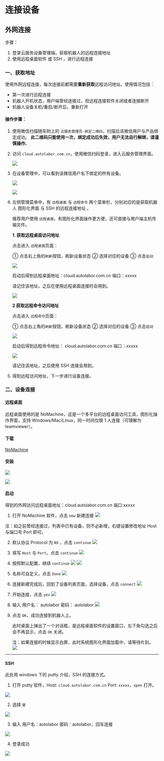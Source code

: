 # 连接设备

## 外网连接

步骤：

1. 登录云服务设备管理端，获取机器人的远程连接地址
2. 使用远程桌面软件 或 SSH ，进行远程连接

### 一、获取地址

使用外网远程连接，每次连接前都需要**重新获取**远程访问地址。使用情况包括：

* 第一次进行远程连接
* 机器人开机状态，用户端曾经连接过，但远程连接软件关闭或者连接断开
* 机器人设备关机/重启/断开后，重新打开

#### 操作步骤：

1. 使用微信扫描随车附上的 `云服务管理员-绑定二维码`，扫描后该微信用户与产品绑定成功。 **此二维码只能使用一次，绑定成功后失效，用户无法自行解绑，请谨慎操作**。
2. 访问 `cloud.autolabor.com.cn`，使用微信扫码登录，进入云服务管理界面。

    ![](imgs/network-1.png)

3. 在设备管理中，可以看到该微信用户名下绑定的所有设备。

    ![](imgs/network-3.png)

    ![](imgs/network-49.png)
 
4. 左侧管理菜单中，有 `远程桌面` 与 `远程命令` 两个菜单栏，分别对应的是获取机器人  图形化界面 与 SSH 的远程连接地址 。

    推荐用户使用 `远程桌面`，有图形化界面操作更方便，还可直接与用户端主机传输文件。

    **1. 获取远程桌面访问地址**

    点击进入 `远程桌面`页面：
    
    ① 点击右上角的`刷新`按钮，刷新设备状态
    ② 选择对应的设备
    ③ 点击`启动`

    ![](imgs/network-11.png)

    启动后得到远程桌面地址：cloud.autolabor.com.cn 端口：xxxxx

    请记住该地址，之后在使用远程桌面连接时会用到。

    ![](imgs/network-12.png)

    **2 获取远程命令访问地址**

    点击进入 `远程命令`页面：

    ① 点击右上角的`刷新`按钮，刷新设备状态
    ② 选择对应的设备
    ③ 点击`启动`
    
    ![](imgs/network-5.png)

    启动后得到远程命令地址： cloud.autolabor.com.cn 端口：xxxxx

    ![](imgs/network-6.png)

    请记住该地址，之后使用 SSH 连接会用到。


5. 得到远程访问地址，下一步进行设备连接。


### 二、设备连接

#### 远程桌面

远程桌面使用的是 NoMachine，这是一个多平台的远程桌面访问工具，图形化操作界面，支持 Windows/Mac/Linux，同一时间仅限 1 人连接（可理解为teamviewer）。

#### 下载

[NoMachine](https://www.nomachine.com/download)

#### 安装

![](imgs/network-16.png)

![](imgs/network-17.png)


#### 启动

得到的外网访问远程桌面地址：cloud.autolabor.com.cn 端口:xxxxx

1. 打开 NoMachine 软件，点击 `new` 新建连接
![](imgs/network-36.png)

注：如之前曾经连接过，列表中已有设备，则不必新增，右键设置修改地址 Host 与端口号 Port 即可。

2. 默认协议 Protocol 为 `NX` ，点击 `continue`
![](imgs/network-27.png)

3. 填写 `Host` 与 `Port`，点击 `continue`
![](imgs/network-28.png)

4. 按照默认配置，继续 `continue`
![](imgs/network-29.png)
![](imgs/network-30.png)

5. 名称可自定义，点击 `Done`
![](imgs/network-31.png)

6. 连接新建完成后，回到了设备列表页面，选择设备，点击 `connect`
![](imgs/network-41.png)

7. 开始连接，点击 `yes`
![](imgs/network-42.png)

8. 输入  用户名： autolabor 密码： autolabor
![](imgs/network-43.png)

9. 点击 `OK`，成功连接到机器人上。
    
    此时桌面上弹出了一个对话框，是远程桌面软件的设置窗口，左下角勾选之后会不再显示，点击 `OK` 关闭。

    注：如果连接的时候显示白屏，此时系统图形化界面加载中，请等待片刻。
    ![](imgs/network-32.png)


***

#### SSH

此处用 windows 下的 putty 介绍，SSH 的连接方式。

1. 打开 putty 软件，Host: `cloud.autolabor.com.cn` Port: `xxxxx`，`open` 打开。

![](imgs/network-8.png)

2. 选择 `是`

![](imgs/network-45.png)

3. 输入 用户名：autolabor 密码：autolabor，回车连接

![](imgs/network-9.png)

4. 登录成功

![](imgs/network-10.png)










